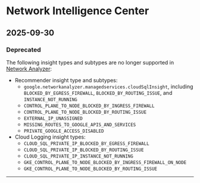 # Network Intelligence Center

## 2025-09-30

### Deprecated

The following insight types and subtypes are no longer supported in [Network Analyzer](https://docs.cloud.google.com/network-intelligence-center/docs/network-analyzer/overview):

* Recommender insight type and subtypes:
  + `google.networkanalyzer.managedservices.cloudSqlInsight`, including `BLOCKED_BY_EGRESS_FIREWALL`, `BLOCKED_BY_ROUTING_ISSUE`, and `INSTANCE_NOT_RUNNING`
  + `CONTROL_PLANE_TO_NODE_BLOCKED_BY_INGRESS_FIREWALL`
  + `CONTROL_PLANE_TO_NODE_BLOCKED_BY_ROUTING_ISSUE`
  + `EXTERNAL_IP_UNASSIGNED`
  + `MISSING_ROUTES_TO_GOOGLE_APIS_AND_SERVICES`
  + `PRIVATE_GOOGLE_ACCESS_DISABLED`
* Cloud Logging insight types:
  + `CLOUD_SQL_PRIVATE_IP_BLOCKED_BY_EGRESS_FIREWALL`
  + `CLOUD_SQL_PRIVATE_IP_BLOCKED_BY_ROUTING_ISSUE`
  + `CLOUD_SQL_PRIVATE_IP_INSTANCE_NOT_RUNNING`
  + `GKE_CONTROL_PLANE_TO_NODE_BLOCKED_BY_INGRESS_FIREWALL_ON_NODE`
  + `GKE_CONTROL_PLANE_TO_NODE_BLOCKED_BY_ROUTING_ISSUE`

---

